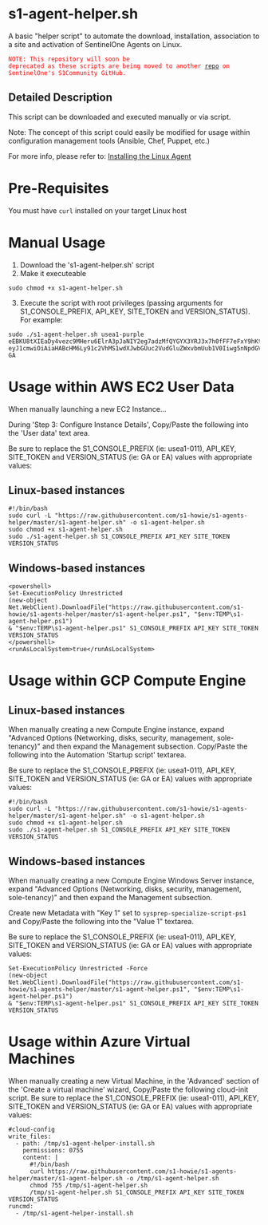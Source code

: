 # s1-agent-helper.sh
A basic "helper script" to automate the download, installation, association to a site and activation of SentinelOne Agents on Linux.


<code style="color : red">NOTE:  This repository will soon be deprecated as these scripts are being moved to another [repo](https://github.com/s1community/install-tools) on SentinelOne's S1Community GitHub.</code>


## Detailed Description
This script can be downloaded and executed manually or via script.  

Note: The concept of this script could easily be modified for usage within configuration management tools (Ansible, Chef, Puppet, etc.)

For more info, please refer to:  [Installing the Linux Agent](https://community.sentinelone.com/s/article/000004908)

# Pre-Requisites
You must have `curl` installed on your target Linux host

# Manual Usage
1. Download the 's1-agent-helper.sh' script
2. Make it executeable
```
sudo chmod +x s1-agent-helper.sh
```
3. Execute the script with root privileges (passing arguments for S1_CONSOLE_PREFIX, API_KEY, SITE_TOKEN and VERSION_STATUS).  For example:
```
sudo ./s1-agent-helper.sh usea1-purple eEBKU8tXIEaDy4vezc9MHeru6ElrA3pJaNIY2eg7adzMfQYGYX3YRJ3x7h0fFF7eFxY9hKtQzHZR3FDi eyJ1cmwiOiAiaHABcHM6Ly91c2VhMS1wdXJwbGUuc2VudGluZWxvbmUub1V0Iiwg5nNpdGV882V5IjogIjZiODA5ZGI0YjQ3YzhkY2YifQ== GA
```

# Usage within AWS EC2 User Data
When manually launching a new EC2 Instance... 

During 'Step 3: Configure Instance Details', Copy/Paste the following into the 'User data' text area.


Be sure to replace the S1_CONSOLE_PREFIX (ie: usea1-011), API_KEY, SITE_TOKEN and VERSION_STATUS (ie: GA or EA) values with appropriate values:
## Linux-based instances
```
#!/bin/bash
sudo curl -L "https://raw.githubusercontent.com/s1-howie/s1-agents-helper/master/s1-agent-helper.sh" -o s1-agent-helper.sh
sudo chmod +x s1-agent-helper.sh
sudo ./s1-agent-helper.sh S1_CONSOLE_PREFIX API_KEY SITE_TOKEN VERSION_STATUS
```
## Windows-based instances
```
<powershell>
Set-ExecutionPolicy Unrestricted
(new-object Net.WebClient).DownloadFile("https://raw.githubusercontent.com/s1-howie/s1-agents-helper/master/s1-agent-helper.ps1", "$env:TEMP\s1-agent-helper.ps1") 
& "$env:TEMP\s1-agent-helper.ps1" S1_CONSOLE_PREFIX API_KEY SITE_TOKEN VERSION_STATUS
</powershell>
<runAsLocalSystem>true</runAsLocalSystem>
```

# Usage within GCP Compute Engine
## Linux-based instances
When manually creating a new Compute Engine instance, expand "Advanced Options (Networking, disks, security, management, sole-tenancy)" and then expand the Management subsection.  Copy/Paste the following into the Automation 'Startup script' textarea.

Be sure to replace the S1_CONSOLE_PREFIX (ie: usea1-011), API_KEY, SITE_TOKEN and VERSION_STATUS (ie: GA or EA) values with appropriate values:
```
#!/bin/bash
sudo curl -L "https://raw.githubusercontent.com/s1-howie/s1-agents-helper/master/s1-agent-helper.sh" -o s1-agent-helper.sh
sudo chmod +x s1-agent-helper.sh
sudo ./s1-agent-helper.sh S1_CONSOLE_PREFIX API_KEY SITE_TOKEN VERSION_STATUS
```
## Windows-based instances
When manually creating a new Compute Engine Windows Server instance, expand "Advanced Options (Networking, disks, security, management, sole-tenancy)" and then expand the Management subsection.  

Create new Metadata with "Key 1" set to `sysprep-specialize-script-ps1` and Copy/Paste the following into the "Value 1" textarea.

Be sure to replace the S1_CONSOLE_PREFIX (ie: usea1-011), API_KEY, SITE_TOKEN and VERSION_STATUS (ie: GA or EA) values with appropriate values:
```
Set-ExecutionPolicy Unrestricted -Force
(new-object Net.WebClient).DownloadFile("https://raw.githubusercontent.com/s1-howie/s1-agents-helper/master/s1-agent-helper.ps1", "$env:TEMP\s1-agent-helper.ps1")
& "$env:TEMP\s1-agent-helper.ps1" S1_CONSOLE_PREFIX API_KEY SITE_TOKEN VERSION_STATUS
```

# Usage within Azure Virtual Machines
When manually creating a new Virtual Machine, in the 'Advanced' section of the 'Create a virtual machine' wizard, Copy/Paste the following cloud-init script.
Be sure to replace the S1_CONSOLE_PREFIX (ie: usea1-011), API_KEY, SITE_TOKEN and VERSION_STATUS (ie: GA or EA) values with appropriate values:
```
#cloud-config
write_files:
  - path: /tmp/s1-agent-helper-install.sh
    permissions: 0755
    content: |
      #!/bin/bash
      curl https://raw.githubusercontent.com/s1-howie/s1-agents-helper/master/s1-agent-helper.sh -o /tmp/s1-agent-helper.sh
      chmod 755 /tmp/s1-agent-helper.sh
      /tmp/s1-agent-helper.sh S1_CONSOLE_PREFIX API_KEY SITE_TOKEN VERSION_STATUS
runcmd:
  - /tmp/s1-agent-helper-install.sh
```
